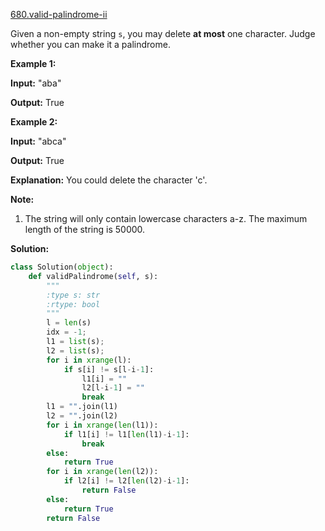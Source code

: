 [680.valid-palindrome-ii](https://leetcode.com/problems/valid-palindrome-ii/)  

Given a non-empty string `s`, you may delete **at most** one character. Judge whether you can make it a palindrome.

**Example 1:**  

  
**Input:** "aba"
  
**Output:** True
  

**Example 2:**  

  
**Input:** "abca"
  
**Output:** True
  
**Explanation:** You could delete the character 'c'.
  

**Note:**  

1.  The string will only contain lowercase characters a-z. The maximum length of the string is 50000.  



**Solution:**  

```python
class Solution(object):
    def validPalindrome(self, s):
        """
        :type s: str
        :rtype: bool
        """
        l = len(s)
        idx = -1;
        l1 = list(s);
        l2 = list(s);
        for i in xrange(l):
            if s[i] != s[l-i-1]:
                l1[i] = ""
                l2[l-i-1] = ""
                break
        l1 = "".join(l1)
        l2 = "".join(l2)
        for i in xrange(len(l1)):
            if l1[i] != l1[len(l1)-i-1]:
                break
        else:
            return True
        for i in xrange(len(l2)):
            if l2[i] != l2[len(l2)-i-1]:
                return False
        else:
            return True
        return False
```
      
